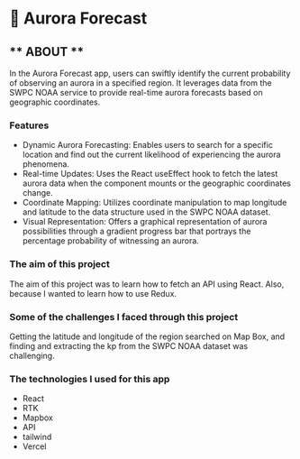 # 💫 Aurora Forecast

## ** ABOUT **

In the Aurora Forecast app, users can swiftly identify the current probability of observing an aurora in a specified region. It leverages data from the SWPC NOAA service to provide real-time aurora forecasts based on geographic coordinates.

### Features

- Dynamic Aurora Forecasting: Enables users to search for a specific location and find out the current likelihood of experiencing the aurora phenomena.
- Real-time Updates: Uses the React useEffect hook to fetch the latest aurora data when the component mounts or the geographic coordinates change.
- Coordinate Mapping: Utilizes coordinate manipulation to map longitude and latitude to the data structure used in the SWPC NOAA dataset.
- Visual Representation: Offers a graphical representation of aurora possibilities through a gradient progress bar that portrays the percentage probability of witnessing an aurora.

### The aim of this project

The aim of this project was to learn how to fetch an API using React. Also, because I wanted to learn how to use Redux.

### Some of the challenges I faced through this project

Getting the latitude and longitude of the region searched on Map Box, and finding and extracting the kp from the SWPC NOAA dataset was challenging.

### The technologies I used for this app

- React
- RTK
- Mapbox
- API
- tailwind
- Vercel
